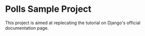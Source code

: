 # Polls Sample Project

This project is aimed at replecating the tutorial on Django's official documentation page.
